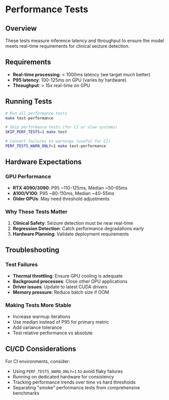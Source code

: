 # Performance Tests

## Overview

These tests measure inference latency and throughput to ensure the model meets real-time requirements for clinical seizure detection.

## Requirements

- **Real-time processing**: < 1000ms latency (we target much better)
- **P95 latency**: 100-125ms on GPU (varies by hardware)
- **Throughput**: > 15x real-time on GPU

## Running Tests

```bash
# Run all performance tests
make test-performance

# Skip performance tests (for CI or slow systems)
SKIP_PERF_TESTS=1 make test

# Convert failures to warnings (useful for CI)
PERF_TESTS_WARN_ONLY=1 make test-performance
```

## Hardware Expectations

### GPU Performance
- **RTX 4090/3090**: P95 ~110-125ms, Median ~50-65ms
- **A100/V100**: P95 ~80-110ms, Median ~40-55ms
- **Older GPUs**: May need threshold adjustments

### Why These Tests Matter
1. **Clinical Safety**: Seizure detection must be near real-time
2. **Regression Detection**: Catch performance degradations early
3. **Hardware Planning**: Validate deployment requirements

## Troubleshooting

### Test Failures
- **Thermal throttling**: Ensure GPU cooling is adequate
- **Background processes**: Close other GPU applications
- **Driver issues**: Update to latest CUDA drivers
- **Memory pressure**: Reduce batch size if OOM

### Making Tests More Stable
- Increase warmup iterations
- Use median instead of P95 for primary metric
- Add variance tolerance
- Test relative performance vs absolute

## CI/CD Considerations

For CI environments, consider:
- Using `PERF_TESTS_WARN_ONLY=1` to avoid flaky failures
- Running on dedicated hardware for consistency
- Tracking performance trends over time vs hard thresholds
- Separating "smoke" performance tests from comprehensive benchmarks
